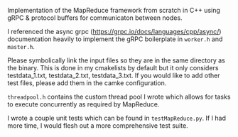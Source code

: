 Implementation of the MapReduce framework from scratch in C++ using gRPC & protocol buffers for communicaton between nodes. 

I referenced the async grpc (https://grpc.io/docs/languages/cpp/async/) documentation heavily to implement the gRPC boilerplate in `worker.h` and `master.h`.

Please symbolically link the input files so they are in the same directory as the binary. This is done in my cmakelists by default but it only considers testdata_1.txt, testdata_2.txt, testdata_3.txt. If you would like to add other test files, please add them in the camke configuration.

`threadpool.h` contains the custom thread pool I wrote which allows for tasks to execute concurrently as required by MapReduce. 

I wrote a couple unit tests which can be found in `testMapReduce.py`. If I had more time, I would flesh out a more comprehensive test suite.

